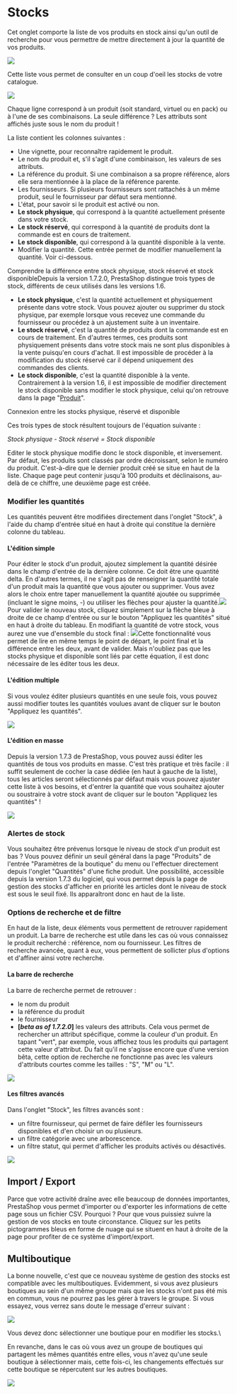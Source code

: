 # Stocks

Cet onglet comporte la liste de vos produits en stock ainsi qu'un outil de recherche pour vous permettre de mettre directement à jour la quantité de vos produits.

![](../../../../.gitbook/assets/56688671.png)

Cette liste vous permet de consulter en un coup d'oeil les stocks de votre catalogue.

![](../../../../.gitbook/assets/56688681.png)

Chaque ligne correspond à un produit (soit standard, virtuel ou en pack) ou à l'une de ses combinaisons. La seule différence ? Les attributs sont affichés juste sous le nom du produit !

La liste contient les colonnes suivantes :

* Une vignette, pour reconnaître rapidement le produit.
* Le nom du produit et, s'il s'agit d'une combinaison, les valeurs de ses attributs.
* La référence du produit. Si une combinaison a sa propre référence, alors elle sera mentionnée à la place de la référence parente.
* Les fournisseurs. Si plusieurs fournisseurs sont rattachés à un même produit, seul le fournisseur par défaut sera mentionné.
* L'état, pour savoir si le produit est activé ou non.
* **Le stock physique**, qui correspond à la quantité actuellement présente dans votre stock.
* **Le stock réservé**, qui correspond à la quantité de produits dont la commande est en cours de traitement.
* **Le stock disponible**, qui correspond à la quantité disponible à la vente.
* Modifier la quantité. Cette entrée permet de modifier manuellement la quantité. Voir ci-dessous.

Comprendre la différence entre stock physique, stock réservé et stock disponibleDepuis la version 1.7.2.0, PrestaShop distingue trois types de stock, différents de ceux utilisés dans les versions 1.6.

* **Le stock physique**, c'est la quantité actuellement et physiquement présente dans votre stock. Vous pouvez ajouter ou supprimer du stock physique, par exemple lorsque vous recevez une commande du fournisseur ou procédez à un ajustement suite à un inventaire.
* **Le stock réservé**, c'est la quantité de produits dont la commande est en cours de traitement. En d'autres termes, ces produits sont physiquement présents dans votre stock mais ne sont plus disponibles à la vente puisqu'en cours d'achat. Il est impossible de procéder à la modification du stock réservé car il dépend uniquement des commandes des clients.
* **Le stock disponible**, c'est la quantité disponible à la vente. Contrairement à la version 1.6, il est impossible de modifier directement le stock disponible sans modifier le stock physique, celui qu'on retrouve dans la page "[Produit](http://doc.prestashop.com/pages/viewpage.action?pageId=51839058)".

Connexion entre les stocks physique, réservé et disponible

Ces trois types de stock résultent toujours de l'équation suivante :

_Stock physique - Stock réservé = Stock disponible_

Editer le stock physique modifie donc le stock disponible, et inversement. Par défaut, les produits sont classés par ordre décroissant, selon le numéro du produit. C'est-à-dire que le dernier produit créé se situe en haut de la liste. Chaque page peut contenir jusqu'à 100 produits et déclinaisons, au-delà de ce chiffre, une deuxième page est créée.

### Modifier les quantités <a href="#stock-fr-qty_editionmodifierlesquantites" id="stock-fr-qty_editionmodifierlesquantites"></a>

Les quantités peuvent être modifiées directement dans l'onglet "Stock", à l'aide du champ d'entrée situé en haut à droite qui constitue la dernière colonne du tableau.

#### L'édition simple <a href="#stock-fr-leditionsimple" id="stock-fr-leditionsimple"></a>

Pour éditer le stock d'un produit, ajoutez simplement la quantité désirée dans le champ d'entrée de la dernière colonne. Ce doit être une quantité delta. En d'autres termes, il ne s'agit pas de renseigner la quantité totale d'un produit mais la quantité que vous ajouter ou supprimer. Vous avez alors le choix entre taper manuellement la quantité ajoutée ou supprimée (incluant le signe moins, -) ou utiliser les flèches pour ajuster la quantité.![](<../../../../.gitbook/assets/56688677 (1).gif>)Pour valider le nouveau stock, cliquez simplement sur la flèche bleue à droite de ce champ d'entrée ou sur le bouton "Appliquez les quantités" situé en haut à droite du tableau. En modifiant la quantité de votre stock, vous aurez une vue d'ensemble du stock final : ![](../../../../.gitbook/assets/54268583.png)Cette fonctionnalité vous permet de lire en même temps le point de départ, le point final et la différence entre les deux, avant de valider. Mais n'oubliez pas que les stocks physique et disponible sont liés par cette équation, il est donc nécessaire de les éditer tous les deux.

#### L'édition multiple <a href="#stock-fr-leditionmultiple" id="stock-fr-leditionmultiple"></a>

Si vous voulez éditer plusieurs quantités en une seule fois, vous pouvez aussi modifier toutes les quantités voulues avant de cliquer sur le bouton "Appliquez les quantités".

![](../../../../.gitbook/assets/56688680.gif)

#### L'édition en masse <a href="#stock-fr-leditionenmasse" id="stock-fr-leditionenmasse"></a>

Depuis la version 1.7.3 de PrestaShop, vous pouvez aussi éditer les quantités de tous vos produits en masse. C'est très pratique et très facile : il suffit seulement de cocher la case dédiée (en haut à gauche de la liste), tous les articles seront sélectionnés par défaut mais vous pouvez ajuster cette liste à vos besoins, et d'entrer la quantité que vous souhaitez ajouter ou soustraire à votre stock avant de cliquer sur le bouton "Appliquez les quantités" !

![](../../../../.gitbook/assets/56688673.png)

### Alertes de stock <a href="#stock-fr-alertesdestock" id="stock-fr-alertesdestock"></a>

Vous souhaitez être prévenus lorsque le niveau de stock d'un produit est bas ? Vous pouvez définir un seuil général dans la page "Produits" de l'entrée "Paramètres de la boutique" du menu ou l'effectuer directement depuis l'onglet "Quantités" d'une fiche produit. Une possibilité, accessible depuis la version 1.7.3 du logiciel, qui vous permet depuis la page de gestion des stocks d'afficher en priorité les articles dont le niveau de stock est sous le seuil fixé. Ils apparaîtront donc en haut de la liste.

### Options de recherche et de filtre <a href="#stock-fr-optionsderechercheetdefiltre" id="stock-fr-optionsderechercheetdefiltre"></a>

En haut de la liste, deux éléments vous permettent de retrouver rapidement un produit. La barre de recherche est utile dans les cas où vous connaissez le produit recherché : référence, nom ou fournisseur. Les filtres de recherche avancée, quant à eux, vous permettent de sollicter plus d'options et d'affiner ainsi votre recherche.

#### La barre de recherche <a href="#stock-fr-stock_search_barlabarrederecherche" id="stock-fr-stock_search_barlabarrederecherche"></a>

La barre de recherche permet de retrouver :

* le nom du produit
* la référence du produit
* le fournisseur
* **\[**_**beta as of 1.7.2.0**_**]** les valeurs des attributs. Cela vous permet de rechercher un attribut spécifique, comme la couleur d'un produit. En tapant "vert", par exemple, vous affichez tous les produits qui partagent cette valeur d'attribut. Du fait qu'il ne s'agisse encore que d'une version bêta, cette option de recherche ne fonctionne pas avec les valeurs d'attributs courtes comme les tailles : "S", "M" ou "L".

![](../../../../.gitbook/assets/56688682.gif)

#### Les filtres avancés <a href="#stock-fr-lesfiltresavances" id="stock-fr-lesfiltresavances"></a>

Dans l'onglet "Stock", les filtres avancés sont :

* un filtre fournisseur, qui permet de faire défiler les fournisseurs disponibles et d'en choisir un ou plusieurs.
* un filtre catégorie avec une arborescence.
* un filtre statut, qui permet d'afficher les produits activés ou désactivés.

![](../../../../.gitbook/assets/56688674.png)

## Import / Export <a href="#stock-fr-import-export" id="stock-fr-import-export"></a>

Parce que votre activité draîne avec elle beaucoup de données importantes, PrestaShop vous permet d'importer ou d'exporter les informations de cette page sous un fichier CSV. Pourquoi ? Pour que vous puissiez suivre la gestion de vos stocks en toute circonstance. Cliquez sur les petits pictogrammes bleus en forme de nuage qui se situent en haut à droite de la page pour profiter de ce système d'import/export.

## Multiboutique <a href="#stock-fr-multiboutique" id="stock-fr-multiboutique"></a>

La bonne nouvelle, c'est que ce nouveau système de gestion des stocks est compatible avec les multiboutiques. Evidemment, si vous avez plusieurs boutiques au sein d'un même groupe mais que les stocks n'ont pas été mis en commun, vous ne pourrez pas les gérer à travers le groupe. Si vous essayez, vous verrez sans doute le message d'erreur suivant :

![](../../../../.gitbook/assets/56688690.png)

Vous devez donc sélectionner une boutique pour en modifier les stocks.\\

En revanche, dans le cas où vous avez un groupe de boutiques qui partagent les mêmes quantités entre elles, vous n'avez qu'une seule boutique à sélectionner mais, cette fois-ci, les changements effectués sur cette boutique se répercutent sur les autres boutiques.

![](../../../../.gitbook/assets/56688692.png)
